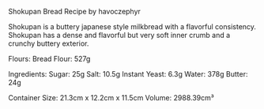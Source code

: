 Shokupan Bread
Recipe by havoczephyr

Shokupan is a buttery japanese style milkbread with a flavorful consistency. Shokupan has a dense and flavorful but very soft inner crumb and a crunchy buttery exterior.


Flours:
    Bread Flour: 527g

Ingredients:
    Sugar: 25g
    Salt: 10.5g
    Instant Yeast: 6.3g
    Water: 378g
    Butter: 24g

Container Size:
    21.3cm x 12.2cm x 11.5cm
 Volume:
    2988.39cm³